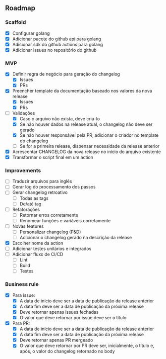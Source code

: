 ## Roadmap

### Scaffold

- [x] Configurar golang
- [x] Adicionar pacote do github api para golang
- [x] Adicionar sdk do github actions para golang
- [x] Adicionar issues no repositório do github

### MVP

- [x] Definir regra de negócio para geração do changelog
    - [x] Issues
    - [x] PRs
- [x] Preencher template da documentação baseado nos valores da nova release
    - [x] Issues
    - [x] PRs
- [ ] Validações
    - [x] Caso o arquivo não exista, deve cria-lo
    - [x] Se não houver dados na release atual, o changelog não deve ser gerado
    - [x] Se não houver responsável pela PR, adicionar o criador no template do changelog
    - [ ] Se for a primeira release, dispensar necessidade da release anterior
- [x] Acrescentar CHANGELOG da nova release no início do arquivo existente
- [x] Transformar o script final em um action

### Improvements

- [ ] Traduzir arquivos para inglês
- [ ] Gerar log do processamento dos passos
- [ ] Gerar changelog retroativo
    - [ ] Todas as tags
    - [ ] De/até tag
- [ ] Refatorações
    - [ ] Retornar erros corretamente
    - [ ] Renomear funções e variáveis corretamente
- [ ] Novas features
    - [ ] Personalizar changelog (P&D)
    - [ ] Adicionar o changelog gerado na descrição da release
- [x] Escolher nome da action
- [ ] Adicionar testes unitários e integrados
- [ ] Adicionar fluxo de CI/CD
    - [ ] Lint
    - [ ] Build
    - [ ] Testes

### Business rule

- [x] Para issue:
    - [x] A data de início deve ser a data de publicação da release anterior
    - [x] A data fim deve ser a data de publicação da próxima release
    - [x] Deve retornar apenas issues fechadas
    - [x] O valor que deve retornar por issue deve ser o título

- [x] Para PR:
    - [x] A data de início deve ser a data de publicação da release anterior
    - [x] A data fim deve ser a data de publicação da próxima release
    - [x] Deve retornar apenas PR mergeado
    - [x] O valor que deve retornar por PR deve ser, inicialmente, o título e, após, o valor do changelog retornado no body
